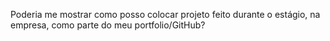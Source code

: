 Poderia me mostrar como posso colocar projeto feito durante o estágio, na empresa, como parte do meu portfolio/GitHub?
